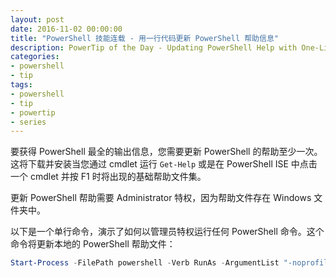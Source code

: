 ```yaml
---
layout: post
date: 2016-11-02 00:00:00
title: "PowerShell 技能连载 - 用一行代码更新 PowerShell 帮助信息"
description: PowerTip of the Day - Updating PowerShell Help with One-Liner
categories:
- powershell
- tip
tags:
- powershell
- tip
- powertip
- series
---
```

要获得 PowerShell 最全的输出信息，您需要更新 PowerShell 的帮助至少一次。这将下载并安装当您通过 cmdlet 运行 `Get-Help` 或是在 PowerShell ISE 中点击一个 cmdlet 并按 F1 时将出现的基础帮助文件集。

更新 PowerShell 帮助需要 Administrator 特权，因为帮助文件存在 Windows 文件夹中。

以下是一个单行命令，演示了如何以管理员特权运行任何 PowerShell 命令。这个命令将更新本地的 PowerShell 帮助文件：

```powershell
Start-Process -FilePath powershell -Verb RunAs -ArgumentList "-noprofile -command Update-Help -UICulture en-us  -Force"
```

<!--本文国际来源：[Updating PowerShell Help with One-Liner](http://community.idera.com/powershell/powertips/b/tips/posts/updating-powershell-help-with-one-liner)-->
